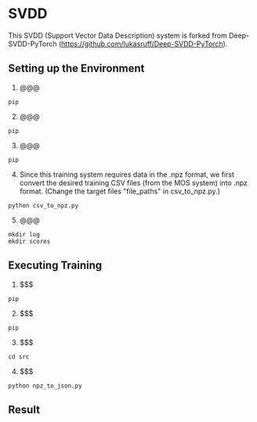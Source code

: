 # SVDD

This SVDD (Support Vector Data Description) system is forked from Deep-SVDD-PyTorch (https://github.com/lukasruff/Deep-SVDD-PyTorch).

## Setting up the Environment

1. @@@

```
pip
```

2. @@@

```
pip
```

3. @@@

```
pip
```

4. Since this training system requires data in the .npz format, we first convert the desired training CSV files (from the MOS system) into .npz format. (Change the target files "file_paths" in csv_to_npz.py.)

```
python csv_to_npz.py
```

5. @@@

```
mkdir log
mkdir scores
```

## Executing Training

1. $$$

```
pip
```

2. $$$

```
pip
```

3. $$$

```
cd src
```

4. $$$

```
python npz_to_json.py
```

## Result

